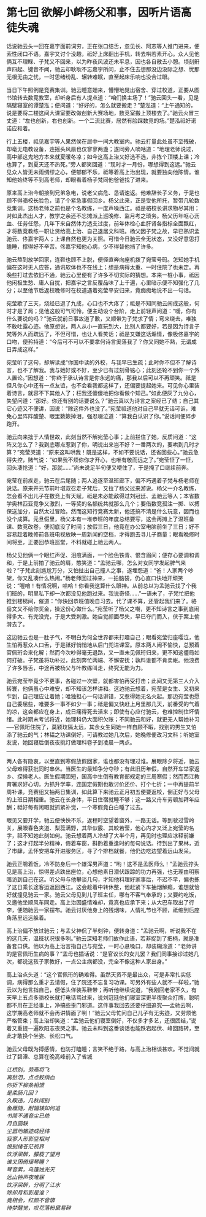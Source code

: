 # 第七回 欲解小衅杨父和事，因听片语高徒失魂

话说驰云头一回在嘉宇面前词穷，正在张口结舌，忽见长、阿志等人推门进来，便索性闭口不语。嘉宇又讨个没趣，祗好上床翻出手机，转去哄若素开心。众人见他俩互不理睬、子梵又不回来，以为昨夜风波还未平息，因也各自散去小憩。顷刻鼾声四起、键音不闻，驰云却耿耿不忘嘉宇所问，止不住去想那没边没际之想、忧那无根无由之忧，一时思绪纷乱、辗转难眠，直至起床乐响也没合过眼。

当日下午照例是竞赛集训。驰云睡意姗来，懵懵地晃出宿舍、穿过校道，正要从图书馆转去数竞教室，却听身后有人提点道：“咱们换主场了！”驰云回头一看，见是隔壁寝室的谭楚泓；便问道：“好好的，怎么就要搬走？”楚泓道：“上午通知的，说是要将二楼这间大课室要改做创新大赛场地，数竞室搬上顶楼去了。”驰云火冒三丈道：“左也创新，右也创新。一个二流比赛，居然有脸踩数竞的场。”楚泓祗好诺诺应和着。

行上五楼，祗见嘉宇等人果然侯在居中一间大教室内。驰云打量此处虽不至残破，却毫无电教设备，连摇头风扇也仅寥寥两盏；遂同旁人嘀咕道：“地理老师说过，高中部这鬼地方本来就夏暖冬凉；如今这高上治又好选不选，非拣个顶楼上课；冷也算了，到夏天还不热死。”旁人都笑回道：“现时才一月份，哪想得到这远。”驰云见众人皆无未雨绸缪之心，便郁郁不乐，祗等着高上治出现，就要独向他陈情。谁知他始终等不到高老师，却眼看着杨子梵同他爸爸找了进来。

原来高上治今朝接到兄弟急电，说老父病危、恳请速返。他难辞长子义务，于是也顾不得骆校长脸色，请了个紧急事假回乡。杨父此来，正是受他所托，暂带几轮数竞集训。这杨老师之前也是个名教练，一度声噪西江。祗是骆校长讲求物尽其用；对如此杰出人才，教学之余还不忘摊派上巡晚修、监月考之琐务。杨父历年呕心沥血、任劳任怨，几年下来自然体力透支过度，前年体检心血肝肾各指标全面飘红，才将数竞教练一职让贤给高上治、自己退居文科班。杨父因子梵之故，早已熟识孟驰云、佟嘉宇两人；上课自然也更为关照。可惜今日驰云全无状态，又没好意思打瞌睡，撑得好不辛苦。佟嘉宇知他心病，少不得替他挡了许多。

驰云熬到放学回家，连鞋也顾不上脱，便径直奔向座机拨了宛莹号码。怎知她手机偏在这时无人应答，通讯软体也不在线上；想是病得太重、一时住院了也未定。再晚些打过去依旧不通，驰云心里便有了许多不切实际的猜想。本来一桩小事，祗因他闲极生愁、庸人自扰，把嘉宇之言反覆品味了上千遍，心里暗示便不知强化了几分；以至他节后返校晚修时在校道遇着宛莹平安归来，竟痴痴地说不出一句话。

宛莹歇了三天，烧经已退了九成，心口也不大疼了；祗是不知同驰云闹成这般，何时才是了局；见他这般可气可怜，便主动设个台阶，走上前轻声问道：“嗳，你有什么要说的吗？”驰云就前日事故道了歉，又顺带为子梵求了情；弯来绕去，唯独不敢吐露心迹。他原想说，两人从小一直玩到大，比别人都要好，若是因为诗言子梵等外人而疏远了，不但可惜，也让人看笑话；祗是又嫌这话煽情，像极佟嘉宇的口吻，便矜持道：“今后可不可以不要拿何诗言奚落我了？你又同她不熟，无谓成日弄成这样。”

宛莹听了这句，却解读成“你国中读的外校，与我早已生疏；此时你不但不了解诗言，也不了解我。我与她好或不好，至少已有过刻骨铭心；此刻还轮不到你一个外人置论。”因想道：“你终于承认诗言是你永远的痛，那我以后可以不再顽笑。祗是但凡你心中还有一点友谊，也不会看我都这样了，还偏要提起她来。可见你心里装着诗言，就容不下其他人了；枉我还傻傻地把你看做个知己。”如此便灰了九分心，失望问道：“那好。你还有别的话要说么？”驰云真以为诗言之案经已了结；自己其它心迹又不便讲，因说：“除这件外也没了。”宛莹祗道他对自己早就无话可诉，难免心里阵阵酸楚、眼里簌簌掉泪，强忍啜泣道：“算我白认识了你。”说话间便碎步跑开。

驰云向来拙于人情世故，此刻当然不解宛莹心事；上前拦住了她，反质问道：“这阵又怎么了？我到底哪点惹到了你，明说出来岂不好？一番两次的，要哄到几时才算？”宛莹哭道：“原来这叫哄我！既是这样，不如不要说话，还省回些心。”驰云急得失控，赌气说：“如果我不烦你你才开心，也唯有敬而远之了。”宛莹怔了一怔，回头凄怆道：“好，那就……”尚未说足半句便又哽住了，于是掩了口继续前奔。

宛莹在前疾走，驰云在后尾随；两人追逐至温班廊下，偏不巧遇着子梵与杨老师在说话。原来开元节前叶堪双召走子梵后，又拉了杨父过来游说。杨父一介名教练，怎会看不出儿子在数竞上有天赋，祗是未必能敌得过刘冠廷、孟驰云等人；本省数学奥林匹亚竞争又激烈，一等奖的名额统共就那么几个；要借数竞孤注一掷、以搏保送加分，自然太过冒险。然而这知行竞赛太新，他还搞不清是什么玩意，因而也没个成算。元旦假里，杨父本有一堆恭班的年度总结要写，这会再摊上了温班备课、数竞改卷，便彻底没了时间；放假三日，他竟在办公室电脑前坐了三日；好不容易趁着晚修前各班电视放映一周新闻的空档，才得跑去寻儿子商量；眼看晚修时间将至，正要回恭班巡堂，不料就碰上驰云两人。

杨父见他俩一个眼红声促、泪痕满面，一个脸色铁青、恨含眉间；便存心要调和调和，于是上前拍了驰云的肩，憨笑道：“孟驰云哪，怎么对女同学发起脾气来啦？”子梵此刻尴尬万分，又怕扯出自己撞人之事，遂埋怨道：“爸！人家两个吵架，你又乱凑什么热闹。”杨老师回过神来，一拍脑袋，仍心直口快地开顽笑说：“喔唷！有情况啊，哈哈！你看我这算什么眼神。从前总以为孟驰云找了个我们班的，明里私下却一次都没见他跑过来。我说奇怪……”一语未了，子梵忙把他推到楼梯间，催道：“你快回恭班值晚自习去。代了课不算，还管起我们来了。骆岳文又不给你奖金，操这份心做什么。”宛莹听了杨父之嘲，更不知诗言之事到底闹得多大、有完没完，于是大受刺激。她自觉颜面尽失，早已夺门而入，伏于案上偷潸去了。

这边驰云也是一肚子气，不明白为何全世界都来打趣自己；眼看宛莹归座嘤泣，他生怕再惹众人口舌，于是祗好悄悄地从后门兜进课室。原本两人闹不愉快，总预着官佩珩会来化解；然而今次吵得毫无退路，又一直未见佩珩归来，更不知这僵局如何打破。子梵虽将功补过，此刻奔忙两端、不懈安抚；孰料谁都不肯卖帐。他浪费了许多唇舌，中途再被杨父与叶教练叫走，终究无能为力。

驰云宛莹毕竟少不更事，各碰过一次壁，就都害怕再受打击；此间又无第三人介入转寰，他俩虽心中难安，却不知该怎样讲和。这边驰云想着，宛莹是女生、又初来乍到，自己理应让着她；唯独担心一句话讲错，又惹得她无名火起。那边宛莹也愿自己委屈些，唯要多一事不如少一事；祗是偏又快赶上月里那几天，前番受的气着的凉，这会都应在身上，成日痛得死去活来；即使有心应付驰云，也难控制住坏情绪。此时期末考试将近，她理科仍大面积欠账；不同驰云和好，就更无人帮她补习──官佩珩住院了，莫颖玟隔太远，其余女生同她一样自顾不暇，找别的男生又怕添了驰云的气；林韫之功课倒好，可请教过她几次后，她晚修便改习文科；听她室友说，她回寝后倒夜夜挑灯做理科卷子到凌晨一两点。

---

两人各有隐衷，以至直到寒假放假回家，谁也都没有理过谁。展眼除夕将近，驰云父母难得获批同时串休。当医生的最知争分夺秒；有此旧历年假，自然开车举家返乡、探候老人。医生假期固短，国高中生倒有教育部规定的三周寒假；然而西江教育署求好心切，为抓升学率，连国定假期也敢讨价还价、打个七折；一中再提前半周补课，竞赛组又抽两日集训，如此算下来驰云正月初五便要返校，倒正好与父母的上班日期相重。驰云在长身体，平日住宿就睡不够；这一路又舟车劳顿加拜年应酬；祗好每有闲暇就抓紧补觉，一个寒假竟白白睡了过去。

眼见又要开学，驰云便怏怏不乐，返程时空望着窗外，一路无话。等到驶过雪岭关，展眼春色夹道、梨蕊满野，其华似霰、其皎若莹，他心内才又泛上宛莹的名字，祗不知她此刻如何。驰云想着两人冷却了大半个月，再见时也理应冰释前嫌了；这才打起半分精神，倚着车窗，斟酌着重逢时的每句说话。待到出了果林，近了市肆，孟怀安把车开进服务区，寻了个排档就餐，他仍边吃边望着远山发呆。

驰云正嚼着饭，冷不防身后一个雄浑男声道：“哟！这不是孟医师么！”孟驰云拧头见是高上治，惊得差点跌出座位，心想他素日潜伏跟踪的功力再强，也无理由明察暗访到自己在这。听父母与他攀谈几句，才知他料理好家事后，不迟不早，偏也拣了这日乘长途客运返回西江。这会趁着中转休整，他赶紧下车抽烟解瘾，谁想就恰好就撞见驰云一家。驰云父母见到儿子班主任，哪有不客气奉承的；又要约吃饭，又邀他坐顺风车同走。高上治因盛情难却，竟真也应承下来；从大巴车取出了行李，便随驰云一家摆布。驰云讨厌他身上的残烟味，人情礼节也不顾，祗缩到后座角落里远远躲着。

高上治偏不放过驰云；与孟父神侃了半刻钟，便转身道：“孟驰云啊，听说我不在的这几天，温班状况很多咧。”驰云深知老师们故作此语，若非捉到了把柄，就是准备套口供。他以为高上治言指自己与宛莹，一时心悬嗓口，却装糊涂道：“老师讲的是官佩珩生病的事？”孟母也插话说：“是官议长的女儿罢？我们同事接诊过她几次，都说这孩子家教好，一点公主病都没，完全不像这种人家出身。”

高上治点头道：“这个官佩珩的确难得。虽然天资不是最出众，可是非常扎实低调，病得那么重才去请假，住了院还不忘复习功课。可另外有些人就不一样啦，”驰云以为他言指自己，便低头佯装系鞋带；再听他继续说道，“我刚回老家不久，有天早上五点多骆校长就打电话骂过来，说刘冠廷他们寝室深更半夜聚众打牌，聪明都不用在正经事上，净搞些歪门邪道。这件事我回去还要仔细追究──孟驰云啊，这学期高老师就不会再讲情面了咧！”驰云父母忙问自己儿子有无劣迹，又劳烦他严格管束；高上治却笑道：“孟驰云他们寝室倒好，不仅多才多艺，还很团结，”说着又重提一遍欧阳志夜哭之事。驰云未料到这番谈话也能跌宕起伏、峰回路转，至此才敢换个坐姿、长松口气。

驰云父母既为搏感情，也防打瞌睡；言笑不绝于路，与高上治相谈甚欢。不觉间就过了碧潭、总算在晚高峰前入了省城

*江桥别，劳燕将飞*  
*离愁泪，点点鲛绡血*  
*你折下柳条相馈*  
*是柔肠几回？*  
*久睽违，几秋阔别*  
*鱼雁随，耐辐辏如何追*  
*书简不通音尘已绝*  
*月自圆缺*  
*尘嚣地辙迹成经纬*  
*寂寥人形影空相对*  
*恨别绪苍茫视界*  
*饮浮梁醉，朦胧了望月*  
*谁又困倚瑶琴睡？*  
*琴音累，乌篷烛光灭*  
*远山钟声夜难寐*  
*饮浮梁醉，分明了江水*  
*除却月和影是谁？*  
*竟相会，红颜不曾隳*  
*待梦醒觉，叹花落粉黛易碎*  

